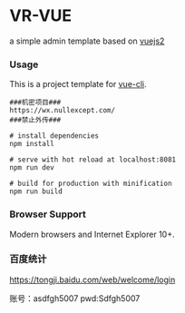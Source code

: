 # VR-VUE
a simple admin template based on [vuejs2](http://vuejs.org/)


### Usage

This is a project template for [vue-cli](https://github.com/vuejs/vue-cli).

```
###机密项目###
https://wx.nullexcept.com/
###禁止外传###

# install dependencies
npm install

# serve with hot reload at localhost:8081
npm run dev

# build for production with minification
npm run build

```

### Browser Support

Modern browsers and Internet Explorer 10+.


### 百度统计

https://tongji.baidu.com/web/welcome/login

账号：asdfgh5007  pwd:Sdfgh5007